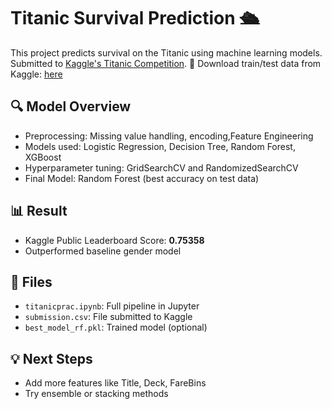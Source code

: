 # Titanic Survival Prediction 🛳️

This project predicts survival on the Titanic using machine learning models.
Submitted to [Kaggle's Titanic Competition](https://www.kaggle.com/competitions/titanic).
🔗 Download train/test data from Kaggle: [here](https://www.kaggle.com/competitions/titanic/data)


## 🔍 Model Overview
- Preprocessing: Missing value handling, encoding,Feature Engineering
- Models used: Logistic Regression, Decision Tree, Random Forest, XGBoost
- Hyperparameter tuning: GridSearchCV and RandomizedSearchCV
- Final Model: Random Forest (best accuracy on test data)

## 📊 Result
- Kaggle Public Leaderboard Score: **0.75358**
- Outperformed baseline gender model

## 📁 Files
- `titanicprac.ipynb`: Full pipeline in Jupyter
- `submission.csv`: File submitted to Kaggle
- `best_model_rf.pkl`: Trained model (optional)

## 💡 Next Steps
- Add more features like Title, Deck, FareBins
- Try ensemble or stacking methods
